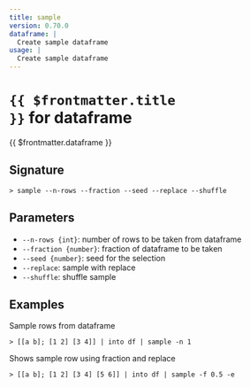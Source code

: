 ```yaml
---
title: sample
version: 0.70.0
dataframe: |
  Create sample dataframe
usage: |
  Create sample dataframe
---
```


# <code>{{ $frontmatter.title }}</code> for dataframe

<div class='command-title'>{{ $frontmatter.dataframe }}</div>

## Signature

```> sample --n-rows --fraction --seed --replace --shuffle```

## Parameters

 -  `--n-rows {int}`: number of rows to be taken from dataframe
 -  `--fraction {number}`: fraction of dataframe to be taken
 -  `--seed {number}`: seed for the selection
 -  `--replace`: sample with replace
 -  `--shuffle`: shuffle sample

## Examples

Sample rows from dataframe
```shell
> [[a b]; [1 2] [3 4]] | into df | sample -n 1
```

Shows sample row using fraction and replace
```shell
> [[a b]; [1 2] [3 4] [5 6]] | into df | sample -f 0.5 -e
```
